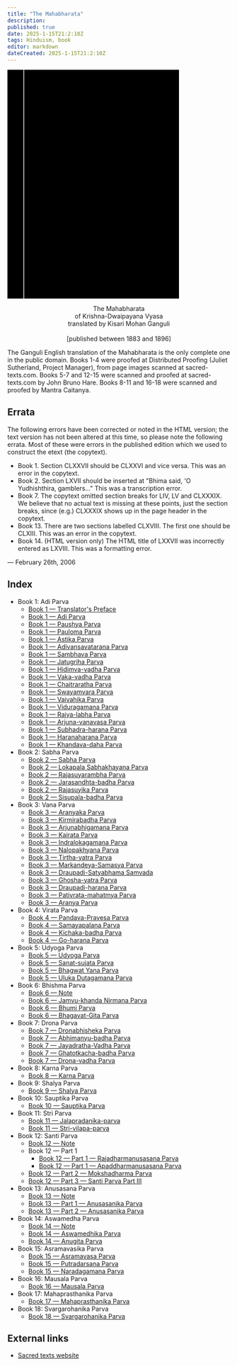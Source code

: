 ```yaml
---
title: "The Mahabharata"
description: 
published: true
date: 2025-1-15T21:2:10Z
tags: Hinduism, book
editor: markdown
dateCreated: 2025-1-15T21:2:10Z
---
```


<div class="urantiapedia-book-front urantiapedia-book-hindu">
<svg xmlns="http://www.w3.org/2000/svg" width="102.6mm" height="136.8mm" viewBox="0 0 102.6 136.8" version="1.1">
	<g transform="translate(-7,-5)">
		<rect width="9.6" height="136.8" x="7" y="5" />
		<rect width="96.9" height="136.8" x="17" y="5" />
		<text style="font-size:9px" x="61" y="60">Mahabharata</text>
	</g>
</svg>
</div>

<p style="text-align:center;">
<span class="text-h3">The Mahabharata</span><br>
of Krishna-Dwaipayana Vyasa<br>
<span class="text-h5">translated by Kisari Mohan Ganguli</span><br>
<br>
[published between 1883 and 1896]<br>
</p>

The Ganguli English translation of the Mahabharata is the only complete one in the public domain. Books 1-4 were proofed at Distributed Proofing (Juliet Sutherland, Project Manager), from page images scanned at sacred-texts.com. Books 5-7 and 12-15 were scanned and proofed at sacred-texts.com by John Bruno Hare. Books 8-11 and 16-18 were scanned and proofed by Mantra Caitanya.

## Errata

The following errors have been corrected or noted in the HTML version; the text version has not been altered at this time, so please note the following errata. Most of these were errors in the published edition which we used to construct the etext (the copytext).

- Book 1. Section CLXXVII should be CLXXVI and vice versa. This was an error in the copytext.
- Book 2. Section LXVII should be inserted at "Bhima said, 'O Yudhishthira, gamblers..." This was a transcription error.
- Book 7. The copytext omitted section breaks for LIV, LV and CLXXXIX. We believe that no actual text is missing at these points, just the section breaks, since (e.g.) CLXXXIX shows up in the page header in the copytext.
- Book 13. There are two sections labelled CLXVIII. The first one should be CLXIII. This was an error in the copytext.
- Book 14. (HTML version only) The HTML title of LXXVII was incorrectly entered as LXVIII. This was a formatting error.

— February 26th, 2006


## Index

- Book 1: Adi Parva
	- [Book 1 — Translator's Preface](/en/book/Hinduism/The_Mahabharata/Book_1_Preface)
	- [Book 1 — Adi Parva](/en/book/Hinduism/The_Mahabharata/Book_1_1)
	- [Book 1 — Paushya Parva](/en/book/Hinduism/The_Mahabharata/Book_1_2)
	- [Book 1 — Pauloma Parva](/en/book/Hinduism/The_Mahabharata/Book_1_3)
	- [Book 1 — Astika Parva](/en/book/Hinduism/The_Mahabharata/Book_1_4)
	- [Book 1 — Adivansavatarana Parva](/en/book/Hinduism/The_Mahabharata/Book_1_5)
	- [Book 1 — Sambhava Parva](/en/book/Hinduism/The_Mahabharata/Book_1_6)
	- [Book 1 — Jatugriha Parva](/en/book/Hinduism/The_Mahabharata/Book_1_7)
	- [Book 1 — Hidimva-vadha Parva](/en/book/Hinduism/The_Mahabharata/Book_1_8)
	- [Book 1 — Vaka-vadha Parva](/en/book/Hinduism/The_Mahabharata/Book_1_9)
	- [Book 1 — Chaitraratha Parva](/en/book/Hinduism/The_Mahabharata/Book_1_10)
	- [Book 1 — Swayamvara Parva](/en/book/Hinduism/The_Mahabharata/Book_1_11)
	- [Book 1 — Vaivahika Parva](/en/book/Hinduism/The_Mahabharata/Book_1_12)
	- [Book 1 — Viduragamana Parva](/en/book/Hinduism/The_Mahabharata/Book_1_13)
	- [Book 1 — Rajya-labha Parva](/en/book/Hinduism/The_Mahabharata/Book_1_14)
	- [Book 1 — Arjuna-vanavasa Parva](/en/book/Hinduism/The_Mahabharata/Book_1_15)
	- [Book 1 — Subhadra-harana Parva](/en/book/Hinduism/The_Mahabharata/Book_1_16)
	- [Book 1 — Haranaharana Parva](/en/book/Hinduism/The_Mahabharata/Book_1_17)
	- [Book 1 — Khandava-daha Parva](/en/book/Hinduism/The_Mahabharata/Book_1_18)
- Book 2: Sabha Parva
	- [Book 2 — Sabha Parva](/en/book/Hinduism/The_Mahabharata/Book_2_1)
	- [Book 2 — Lokapala Sabhakhayana Parva](/en/book/Hinduism/The_Mahabharata/Book_2_2)
	- [Book 2 — Rajasuyarambha Parva](/en/book/Hinduism/The_Mahabharata/Book_2_3)
	- [Book 2 — Jarasandhta-badha Parva](/en/book/Hinduism/The_Mahabharata/Book_2_4)
	- [Book 2 — Rajasuyika Parva](/en/book/Hinduism/The_Mahabharata/Book_2_5)
	- [Book 2 — Sisupala-badha Parva](/en/book/Hinduism/The_Mahabharata/Book_2_6)
- Book 3: Vana Parva
	- [Book 3 — Aranyaka Parva](/en/book/Hinduism/The_Mahabharata/Book_3_1)
	- [Book 3 — Kirmirabadha Parva](/en/book/Hinduism/The_Mahabharata/Book_3_2)
	- [Book 3 — Arjunabhigamana Parva](/en/book/Hinduism/The_Mahabharata/Book_3_3)
	- [Book 3 — Kairata Parva](/en/book/Hinduism/The_Mahabharata/Book_3_4)
	- [Book 3 — Indralokagamana Parva](/en/book/Hinduism/The_Mahabharata/Book_3_5)
	- [Book 3 — Nalopakhyana Parva](/en/book/Hinduism/The_Mahabharata/Book_3_6)
	- [Book 3 — Tirtha-yatra Parva](/en/book/Hinduism/The_Mahabharata/Book_3_7)
	- [Book 3 — Markandeya-Samasya Parva](/en/book/Hinduism/The_Mahabharata/Book_3_8)
	- [Book 3 — Draupadi-Satyabhama Samvada](/en/book/Hinduism/The_Mahabharata/Book_3_9)
	- [Book 3 — Ghosha-yatra Parva](/en/book/Hinduism/The_Mahabharata/Book_3_10)
	- [Book 3 — Draupadi-harana Parva](/en/book/Hinduism/The_Mahabharata/Book_3_11)
	- [Book 3 — Pativrata-mahatmya Parva](/en/book/Hinduism/The_Mahabharata/Book_3_12)
	- [Book 3 — Aranya Parva](/en/book/Hinduism/The_Mahabharata/Book_3_13)
- Book 4: Virata Parva
	- [Book 4 — Pandava-Pravesa Parva](/en/book/Hinduism/The_Mahabharata/Book_4_1)
	- [Book 4 — Samayapalana Parva](/en/book/Hinduism/The_Mahabharata/Book_4_2)
	- [Book 4 — Kichaka-badha Parva](/en/book/Hinduism/The_Mahabharata/Book_4_3)
	- [Book 4 — Go-harana Parva](/en/book/Hinduism/The_Mahabharata/Book_4_4)
- Book 5: Udyoga Parva
	- [Book 5 — Udyoga Parva](/en/book/Hinduism/The_Mahabharata/Book_5_1)
	- [Book 5 — Sanat-sujata Parva](/en/book/Hinduism/The_Mahabharata/Book_5_2)
	- [Book 5 — Bhagwat Yana Parva](/en/book/Hinduism/The_Mahabharata/Book_5_3)
	- [Book 5 — Uluka Dutagamana Parva](/en/book/Hinduism/The_Mahabharata/Book_5_4)
- Book 6: Bhishma Parva
	- [Book 6 — Note](/en/book/Hinduism/The_Mahabharata/Book_6_Note)
	- [Book 6 — Jamvu-khanda Nirmana Parva](/en/book/Hinduism/The_Mahabharata/Book_6_1)
	- [Book 6 — Bhumi Parva](/en/book/Hinduism/The_Mahabharata/Book_6_2)
	- [Book 6 — Bhagavat-Gita Parva](/en/book/Hinduism/The_Mahabharata/Book_6_3)
- Book 7: Drona Parva
	- [Book 7 — Dronabhisheka Parva](/en/book/Hinduism/The_Mahabharata/Book_7_1)
	- [Book 7 — Abhimanyu-badha Parva](/en/book/Hinduism/The_Mahabharata/Book_7_2)
	- [Book 7 — Jayadratha-Vadha Parva](/en/book/Hinduism/The_Mahabharata/Book_7_3)
	- [Book 7 — Ghatotkacha-badha Parva](/en/book/Hinduism/The_Mahabharata/Book_7_4)
	- [Book 7 — Drona-vadha Parva](/en/book/Hinduism/The_Mahabharata/Book_7_5)
- Book 8: Karna Parva
	- [Book 8 — Karna Parva](/en/book/Hinduism/The_Mahabharata/Book_8_1)
- Book 9: Shalya Parva
	- [Book 9 — Shalya Parva](/en/book/Hinduism/The_Mahabharata/Book_9_1)
- Book 10: Sauptika Parva
	- [Book 10 — Sauptika Parva](/en/book/Hinduism/The_Mahabharata/Book_10_1)
- Book 11: Stri Parva
	- [Book 11 — Jalapradanika-parva](/en/book/Hinduism/The_Mahabharata/Book_11_1)
	- [Book 11 — Stri-vilapa-parva](/en/book/Hinduism/The_Mahabharata/Book_11_2)
- Book 12: Santi Parva
	- [Book 12 — Note](/en/book/Hinduism/The_Mahabharata/Book_12_Note)
	- Book 12 — Part 1
		- [Book 12 — 	Part 1 — Rajadharmanusasana Parva](/en/book/Hinduism/The_Mahabharata/Book_12_1_1)
		- [Book 12 — 	Part 1 — Apaddharmanusasana Parva](/en/book/Hinduism/The_Mahabharata/Book_12_1_2)
	- [Book 12 — Part 2 — Mokshadharma Parva](/en/book/Hinduism/The_Mahabharata/Book_12_2)
	- [Book 12 — Part 3 — Santi Parva Part III](/en/book/Hinduism/The_Mahabharata/Book_12_3)
- Book 13: Anusasana Parva
	- [Book 13 — Note](/en/book/Hinduism/The_Mahabharata/Book_13_Note)
	- [Book 13 — Part 1 — Anusasanika Parva](/en/book/Hinduism/The_Mahabharata/Book_13_1)
	- [Book 13 — Part 2 — Anusasanika Parva](/en/book/Hinduism/The_Mahabharata/Book_13_2)
- Book 14: Aswamedha Parva
	- [Book 14 — Note](/en/book/Hinduism/The_Mahabharata/Book_14_Note)
	- [Book 14 — Aswamedhika Parva](/en/book/Hinduism/The_Mahabharata/Book_14_1)
	- [Book 14 — Anugita Parva](/en/book/Hinduism/The_Mahabharata/Book_14_2)
- Book 15: Asramavasika Parva
	- [Book 15 — Asramavasa Parva](/en/book/Hinduism/The_Mahabharata/Book_15_1)
	- [Book 15 — Putradarsana Parva](/en/book/Hinduism/The_Mahabharata/Book_15_2)
	- [Book 15 — Naradagamana Parva](/en/book/Hinduism/The_Mahabharata/Book_15_3)
- Book 16: Mausala Parva
	- [Book 16 — Mausala Parva](/en/book/Hinduism/The_Mahabharata/Book_16_1)
- Book 17: Mahaprasthanika Parva
	- [Book 17 — Mahaprasthanika Parva](/en/book/Hinduism/The_Mahabharata/Book_17_1)
- Book 18: Svargarohanika Parva
	- [Book 18 — Svargarohanika Parva](/en/book/Hinduism/The_Mahabharata/Book_18_1)

## External links

- [Sacred texts website](https://archive.sacred-texts.com/hin/sbe29/index.htm)
